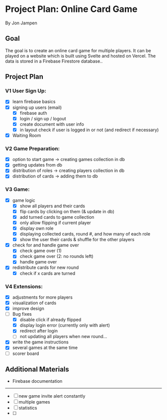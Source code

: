 # Project Plan: Online Card Game
By Jon Jampen

## Goal
The goal is to create an online card game for multiple players. It can be played on a website which is built using Svelte and hosted on Vercel. The data is stored in a Firebase Firestore database..

## Project Plan
### V1 User Sign Up:
- [x] learn firebase basics
- [x] signing up users (email)
    - [x] firebase auth
    - [x] login / sign up / logout
    - [x] create document with user info
    - [x] in layout check if user is logged in or not (and redirect if necessary)
- [x] Waiting Room
### V2 Game Preparation:
- [x] option to start game -> creating games collection in db
- [x] getting updates from db
- [x] distribution of roles -> creating players collection in db
- [x] distribution of cards -> adding them to db
### V3 Game:
- [x] game logic
    - [x] show all players and their cards
    - [x] flip cards by clicking on them (& update in db)
    - [x] add turned cards to game collection
    - [x] only allow flipping if current player
    - [x] display own role
    - [x] displaying collected cards, round #, and how many of each role
    - [x] show the user their cards & shuffle for the other players
- [x] check for and handle game over
    - [x] check game over (1)
    - [x] check game over (2: no rounds left)
    - [x] handle game over
- [x] redistribute cards for new round
    - [x] check if x cards are turned
### V4 Extensions:
- [x] adjustments for more players
- [x] visualization of cards
- [x] improve design
- [ ] Bug fixes
    - [x] disable click if already flipped
    - [x] display login error (currently only with alert)
    - [x] redirect after login
    - [ ] not updating all players when new round...
- [x] write the game instructions
- [x] several games at the same time
- [ ] scorer board

## Additional Materials
- Firebase documentation

---


- [ ] new game invite alert constantly
- [ ] multiple games
- [ ] statistics
- [ ] 
